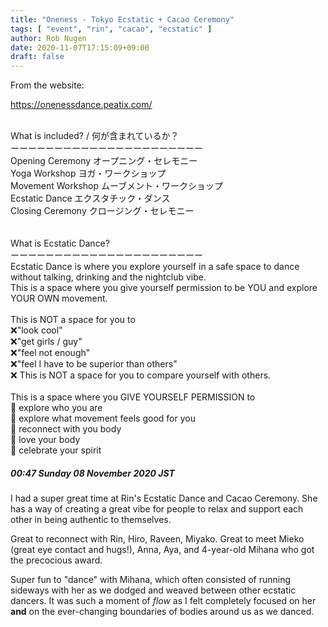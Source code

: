 ```yaml
---
title: "Oneness - Tokyo Ecstatic + Cacao Ceremony"
tags: [ "event", "rin", "cacao", "ecstatic" ]
author: Rob Nugen
date: 2020-11-07T17:15:09+09:00
draft: false
---
```


From the website:

https://onenessdance.peatix.com/

<br/>What is included? / 何が含まれているか？
<br/>ーーーーーーーーーーーーーーーーーーーーーー
<br/>Opening Ceremony オープニング・セレモニー
<br/>Yoga Workshop ヨガ・ワークショップ
<br/>Movement Workshop ムーブメント・ワークショップ
<br/>Ecstatic Dance エクスタチック・ダンス
<br/>Closing Ceremony クロージング・セレモニー
<br/>
<br/>
<br/>What is Ecstatic Dance?
<br/>ーーーーーーーーーーーーーーーーーーーーーー
<br/>Ecstatic Dance is where you explore yourself in a safe space to dance without talking, drinking and the nightclub vibe.
<br/>This is a space where you give yourself permission to be YOU and explore YOUR OWN movement.
<br/>
<br/>This is NOT a space for you to
<br/>❌"look cool"
<br/>❌"get girls / guy"
<br/>❌"feel not enough"
<br/>❌"feel I have to be superior than others"
<br/>❌ This is NOT a space for you to compare yourself with others.
<br/>
<br/>This is a space where you GIVE YOURSELF PERMISSION to
<br/>🤗 explore who you are
<br/>🤗 explore what movement feels good for you
<br/>🤗 reconnect with you body
<br/>🤗 love your body
<br/>🤗 celebrate your spirit

##### 00:47 Sunday 08 November 2020 JST

I had a super great time at Rin's Ecstatic Dance and Cacao Ceremony.
She has a way of creating a great vibe for people to relax and support
each other in being authentic to themselves.

Great to reconnect with Rin, Hiro, Raveen, Miyako.   Great to meet
Mieko (great eye contact and hugs!), Anna, Aya, and 4-year-old Mihana
who got the precocious award.

Super fun to "dance" with Mihana, which often consisted of running
sideways with her as we dodged and weaved between other ecstatic
dancers.  It was such a moment of *flow* as I felt completely focused
on her **and** on the ever-changing boundaries of bodies around us as
we danced.
